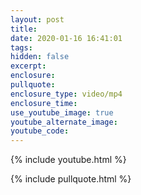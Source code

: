 ```yaml
---
layout: post
title:
date: 2020-01-16 16:41:01
tags:
hidden: false
excerpt:
enclosure:
pullquote:
enclosure_type: video/mp4
enclosure_time:
use_youtube_image: true
youtube_alternate_image:
youtube_code:
---
```


{% include youtube.html %}

{% include pullquote.html %}